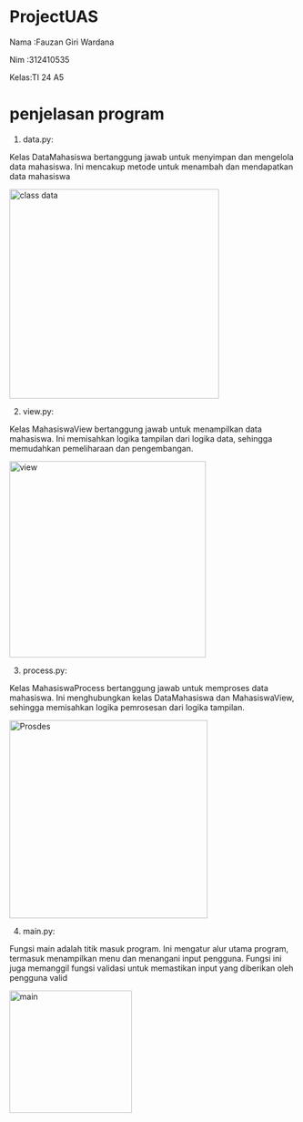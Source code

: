 # ProjectUAS
Nama :Fauzan Giri Wardana <P>
Nim  :312410535 <p>
Kelas:TI 24 A5 <P>

# penjelasan program
1. data.py:

 Kelas DataMahasiswa bertanggung jawab untuk menyimpan dan mengelola data mahasiswa. Ini mencakup metode untuk menambah dan mendapatkan data mahasiswa
 
<img width="368" alt="class data" src="https://github.com/user-attachments/assets/c66bdb97-91b1-447c-adb8-6fd2303fb474" />

2. view.py:

Kelas MahasiswaView bertanggung jawab untuk menampilkan data mahasiswa. Ini memisahkan logika tampilan dari logika data, sehingga memudahkan pemeliharaan dan pengembangan.

<img width="345" alt="view" src="https://github.com/user-attachments/assets/5b092dae-b00e-4770-a0ce-f218589ff5cc" />

3. process.py:

Kelas MahasiswaProcess bertanggung jawab untuk memproses data mahasiswa. Ini menghubungkan kelas DataMahasiswa dan MahasiswaView, sehingga memisahkan logika pemrosesan dari logika tampilan.

<img width="348" alt="Prosdes" src="https://github.com/user-attachments/assets/4c133163-bfdc-4044-be6a-70947171e7fb" />

4. main.py:

Fungsi main adalah titik masuk program. Ini mengatur alur utama program, termasuk menampilkan menu dan menangani input pengguna. Fungsi ini juga memanggil fungsi validasi untuk memastikan input yang diberikan oleh pengguna valid

<img width="215" alt="main" src="https://github.com/user-attachments/assets/e4f04e11-00b8-4612-81f8-fda497cf09b1" />




